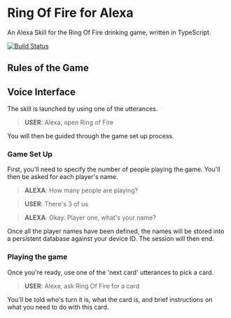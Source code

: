 # Ring Of Fire for Alexa

An Alexa Skill for the Ring Of Fire drinking game, written in TypeScript.

[![Build Status](https://travis-ci.com/danjohnson95/ring-of-fire-alexa.svg?branch=master)](https://travis-ci.com/danjohnson95/ring-of-fire-alexa)

## Rules of the Game

## Voice Interface

The skill is launched by using one of the utterances.

> **USER**: Alexa, open Ring of Fire

You will then be guided through the game set up process.

### Game Set Up

First, you'll need to specify the number of people playing the game. You'll then be asked for each player's name.

> **ALEXA**: How many people are playing?

> **USER**: There's 3 of us

> **ALEXA**: Okay. Player one, what's your name?

Once all the player names have been defined, the names will be stored into a persistent database against your device ID. The session will then end.

### Playing the game

Once you're ready, use one of the 'next card' utterances to pick a card.

> **USER**: Alexa, ask Ring Of Fire for a card

You'll be told who's turn it is, what the card is, and brief instructions on what you need to do with this card.

